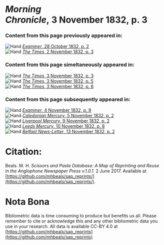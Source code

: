 # *Morning Chronicle*, 3 November 1832, p. 3  
  
### Content from this page previously appeared in:  
![Hand](http://scissorsandpaste.net/wp-content/uploads/2017/06/smallhandpointer.png) [*Examiner*, 28 October 1832, p. 2](https://mhbeals.github.io/sap_html/Examiner/Examiner-28-October-1832-p-2)  
![Hand](http://scissorsandpaste.net/wp-content/uploads/2017/06/smallhandpointer.png) [*The Times*, 2 November 1832, p. 3](https://mhbeals.github.io/sap_html/The-Times/The-Times-2-November-1832-p-3)  
  
### Content from this page simeltaneously appeared in:  
![Hand](http://scissorsandpaste.net/wp-content/uploads/2017/06/smallhandpointer.png) [*The Times*, 3 November 1832, p. 3](https://mhbeals.github.io/sap_html/The-Times/The-Times-3-November-1832-p-3)  
![Hand](http://scissorsandpaste.net/wp-content/uploads/2017/06/smallhandpointer.png) [*The Times*, 3 November 1832, p. 5](https://mhbeals.github.io/sap_html/The-Times/The-Times-3-November-1832-p-5)  
![Hand](http://scissorsandpaste.net/wp-content/uploads/2017/06/smallhandpointer.png) [*The Times*, 3 November 1832, p. 6](https://mhbeals.github.io/sap_html/The-Times/The-Times-3-November-1832-p-6)  
  
### Content from this page subsequently appeared in:  
![Hand](http://scissorsandpaste.net/wp-content/uploads/2017/06/smallhandpointer.png) [*Examiner*, 4 November 1832, p. 9](https://mhbeals.github.io/sap_html/Examiner/Examiner-4-November-1832-p-9)  
![Hand](http://scissorsandpaste.net/wp-content/uploads/2017/06/smallhandpointer.png) [*Caledonian Mercury*, 5 November 1832, p. 2](https://mhbeals.github.io/sap_html/Caledonian-Mercury/Caledonian-Mercury-5-November-1832-p-2)  
![Hand](http://scissorsandpaste.net/wp-content/uploads/2017/06/smallhandpointer.png) [*Liverpool Mercury*, 9 November 1832, p. 2](https://mhbeals.github.io/sap_html/Liverpool-Mercury/Liverpool-Mercury-9-November-1832-p-2)  
![Hand](http://scissorsandpaste.net/wp-content/uploads/2017/06/smallhandpointer.png) [*Leeds Mercury*, 10 November 1832, p. 8](https://mhbeals.github.io/sap_html/Leeds-Mercury/Leeds-Mercury-10-November-1832-p-8)  
![Hand](http://scissorsandpaste.net/wp-content/uploads/2017/06/smallhandpointer.png) [*Belfast News-Letter*, 13 November 1832, p. 2](https://mhbeals.github.io/sap_html/Belfast-News-Letter/Belfast-News-Letter-13-November-1832-p-2)  


# Citation: 

Beals. M. H. *Scissors and Paste Database: A Map of Reprinting and Reuse in the Anglophone Newspaper Press v.1.0.1.* 2 June 2017. Available at [https://github.com/mhbeals/sap_reprints/](https://github.com/mhbeals/sap_reprints/). 

# Nota Bona

Bibliometric data is time consuming to produce but benefits us all. Please remember to cite or acknowledge this and any other bibliometric data you use in your research. All data is available CC-BY 4.0 at [https://github.com/mhbeals/sap_reprints](https://github.com/mhbeals/sap_reprints)
